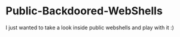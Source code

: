 # Public-Backdoored-WebShells
I just wanted to take a look inside public webshells and play with it :)
